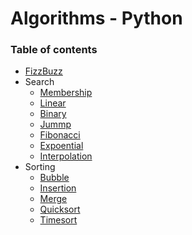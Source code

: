# Algorithms - Python

### Table of contents
* [FizzBuzz](https://github.com/Gowtham-cit/Algorithms-Python/blob/main/Code/FizzBuzz.py)
* Search
  * [Membership ](https://github.com/Gowtham-cit/Algorithms-Python/blob/main/Code/membership_operator.py)
  * [Linear]()
  * [Binary]()
  * [Jummp]()
  * [Fibonacci]()
  * [Expoential]()
  * [Interpolation]()
* Sorting
  * [Bubble]()
  * [Insertion]()
  * [Merge]()
  * [Quicksort]()
  * [Timesort]()
  
